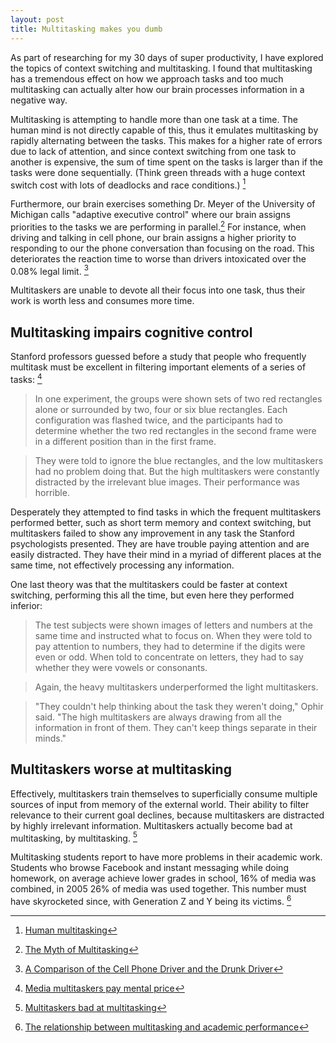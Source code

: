 ```yaml
---
layout: post
title: Multitasking makes you dumb
---
```


<div class="intro">
  As part of researching for my 30 days of super productivity, I have explored
  the topics of context switching and multitasking. I found that multitasking has
  a tremendous effect on how we approach tasks and too much multitasking can
  actually alter how our brain processes information in a negative way.
</div>

Multitasking is attempting to handle more than one task at a time. The human
mind is not directly capable of this, thus it emulates multitasking by
rapidly alternating between the tasks. This makes for a higher rate of errors
due to lack of attention, and since context switching from one task to another
is expensive, the sum of time spent on the tasks is larger than if the tasks
were done sequentially. (Think green threads with a huge context switch cost
with lots of deadlocks and race conditions.) [^4]

Furthermore, our brain exercises something Dr. Meyer of the University of
Michigan calls "adaptive executive control" where our brain assigns priorities
to the tasks we are performing in parallel.[^3] For instance, when driving and
talking in cell phone, our brain assigns a higher priority to responding to our
the phone conversation than focusing on the road. This deteriorates the reaction
time to worse than drivers intoxicated over the 0.08% legal limit. [^5]

Multitaskers are unable to devote all their focus into one task, thus their work is
worth less and consumes more time.

## Multitasking impairs cognitive control

Stanford professors guessed before a study that people who frequently
multitask must be excellent in filtering important elements of a series of
tasks: [^1]

> In one experiment, the groups were shown sets of two red rectangles alone or
> surrounded by two, four or six blue rectangles. Each configuration was flashed
> twice, and the participants had to determine whether the two red rectangles in
> the second frame were in a different position than in the first frame.

> They were told to ignore the blue rectangles, and the low multitaskers had no
> problem doing that. But the high multitaskers were constantly distracted by the
> irrelevant blue images. Their performance was horrible.

Desperately they attempted to find tasks in which the frequent multitaskers
performed better, such as short term memory and context switching, but
multitaskers failed to show any improvement in any task the Stanford
psychologists presented. They are have trouble paying attention and are easily
distracted. They have their mind in a myriad of different places at the same
time, not effectively processing any information.

One last theory was that the multitaskers could be faster at context switching,
performing this all the time, but even here they performed inferior:

> The test subjects were shown images of letters and numbers at the same time and
> instructed what to focus on. When they were told to pay attention to numbers,
> they had to determine if the digits were even or odd. When told to concentrate
> on letters, they had to say whether they were vowels or consonants.

> Again, the heavy multitaskers underperformed the light multitaskers.

> "They couldn't help thinking about the task they weren't doing," Ophir said.
> "The high multitaskers are always drawing from all the information in front of
> them. They can't keep things separate in their minds."

## Multitaskers worse at multitasking

Effectively, multitaskers train themselves to superficially consume
multiple sources of input from memory of the external world. Their ability to
filter relevance to their current goal declines, because multitaskers are
distracted by highly irrelevant information. Multitaskers actually become bad at
multitasking, by multitasking. [^2]

Multitasking students report to have more problems in their academic work.
Students who browse Facebook and instant messaging while doing homework, on
average achieve lower grades in school, 16% of media was combined, in 2005 26%
of media was used together. This number must have skyrocketed since, with
Generation Z and Y being its victims. [^7]

[^1]: [Media multitaskers pay mental price](http://news.stanford.edu/news/2009/august24/multitask-research-study-082409.html)
[^2]: [Multitaskers bad at multitasking](http://news.bbc.co.uk/2/hi/technology/8219212.stm)
[^3]: [The Myth of Multitasking](http://www.thenewatlantis.com/docLib/20080605_TNA20Rosen.pdf)
[^4]: [Human multitasking](http://en.wikipedia.org/wiki/Human_multitasking)
[^5]: [A Comparison of the Cell Phone Driver and the Drunk Driver](http://www.distraction.gov/download/research-pdf/Comparison-of-CellPhone-Driver-Drunk-Driver.pdf)
[^6]: [Perceived academic effects of instant messaging use](http://blog.reyjunco.com/pdf/JuncoCottenMultitaskingCAE2010.pdf)
[^7]: [The relationship between multitasking and academic performance](http://blog.reyjunco.com/wp-content/uploads/2010/03/JuncoCottenMultitaskingFBTextCAE2012.pdf)
